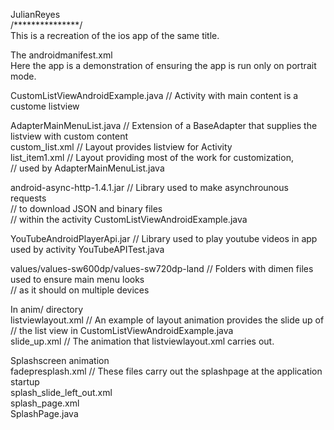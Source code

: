 JulianReyes<br>
/***************/<br>
This is a recreation of the ios app of the same title.<br>

The androidmanifest.xml<br>
Here the app is a demonstration of ensuring the app is run only on portrait mode.<br>

CustomListViewAndroidExample.java       // Activity with main content is a custome listview<br>

AdapterMainMenuList.java                // Extension of a BaseAdapter that supplies the listview with custom content<br>
custom_list.xml                         // Layout provides listview for Activity<br>
list_item1.xml                          // Layout providing most of the work for customization,<br>
                                        // used by AdapterMainMenuList.java<br>

android-async-http-1.4.1.jar            // Library used to make asynchrounous requests<br>
                                        // to download JSON and binary files<br>
                                        //  within the activity CustomListViewAndroidExample.java<br>
                              
YouTubeAndroidPlayerApi.jar             // Library used to play youtube videos in app used by activity YouTubeAPITest.java<br>

values/values-sw600dp/values-sw720dp-land    //  Folders with dimen files used to ensure main menu looks<br>
                                             //  as it should on multiple devices<br>
                                             
In anim/ directory<br>
listviewlayout.xml                           //  An example of layout animation provides the slide up of<br>
                                             //  the list view in CustomListViewAndroidExample.java<br>
slide_up.xml                                 //  The animation that listviewlayout.xml carries out.<br>

Splashscreen animation<br>
fadepresplash.xml                       //  These files carry out the splashpage at the application startup<br>
splash_slide_left_out.xml<br>
splash_page.xml<br>
SplashPage.java<br>
